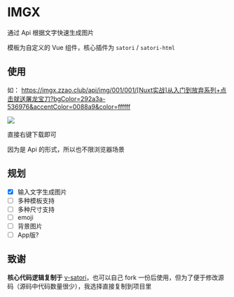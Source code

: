 # IMGX

通过 Api 根据文字快速生成图片

模板为自定义的 Vue 组件，核心插件为 `satori` / `satori-html`

## 使用

如：  https://imgx.zzao.club/api/img/001/001/[Nuxt实战]从入门到放弃系列+点击就送屠龙宝刀?bgColor=292a3a-536976&accentColor=0088a9&color=ffffff


![](https://imgx.zzao.club/api/img/001/001/[Nuxt实战]从入门到放弃系列+点击就送屠龙宝刀?bgColor=292a3a-536976&accentColor=0088a9&color=ffffff)

直接右键下载即可

因为是 Api 的形式，所以也不限浏览器场景

## 规划

- [x] 输入文字生成图片
- [ ] 多种模板支持
- [ ] 多种尺寸支持
- [ ] emoji
- [ ] 背景图片
- [ ] App版?

## 致谢

**核心代码逻辑复制于** [v-satori](https://github.com/wobsoriano/v-satori)，也可以自己 fork 一份后使用，但为了便于修改源码（源码中代码数量很少），我选择直接复制到项目里
